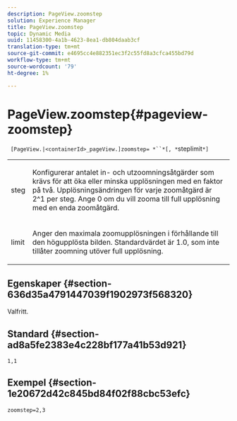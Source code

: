 ```yaml
---
description: PageView.zoomstep
solution: Experience Manager
title: PageView.zoomstep
topic: Dynamic Media
uuid: 11458300-4a1b-4623-8ea1-db804daab3cf
translation-type: tm+mt
source-git-commit: e4695cc4e882351ec3f2c55fd8a3cfca455bd79d
workflow-type: tm+mt
source-wordcount: '79'
ht-degree: 1%

---
```



# PageView.zoomstep{#pageview-zoomstep}

` [PageView.|<containerId>_pageView.]zoomstep= *``*[, *`steplimit`*]`

<table id="table_82C9252157DB41B5B98505855975D2F5"> 
 <tbody> 
  <tr> 
   <td colname="col1"> <p> <span class="codeph"><span class="varname"> steg</span></span> </p> </td> 
   <td colname="col2"> <p> Konfigurerar antalet in- och utzoomningsåtgärder som krävs för att öka eller minska upplösningen med en faktor på två. Upplösningsändringen för varje zoomåtgärd är 2^1 per steg. Ange <span class="codeph"> 0</span> om du vill zooma till full upplösning med en enda zoomåtgärd. </p> </td> 
  </tr> 
  <tr> 
   <td colname="col1"> <p><span class="codeph"><span class="varname"> limit</span></span> </p> </td> 
   <td colname="col2"> <p> Anger den maximala zoomupplösningen i förhållande till den högupplösta bilden. Standardvärdet är <span class="codeph"> 1.0</span>, som inte tillåter zoomning utöver full upplösning. </p> </td> 
  </tr> 
 </tbody> 
</table>

## Egenskaper {#section-636d35a4791447039f1902973f568320}

Valfritt.

## Standard {#section-ad8a5fe2383e4c228bf177a41b53d921}

`1,1`

## Exempel {#section-1e20672d42c845bd84f02f88cbc53efc}

`zoomstep=2,3`
